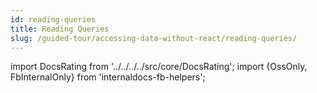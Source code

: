 ```yaml
---
id: reading-queries
title: Reading Queries
slug: /guided-tour/accessing-data-without-react/reading-queries/
---
```


import DocsRating from '../../../../src/core/DocsRating';
import {OssOnly, FbInternalOnly} from 'internaldocs-fb-helpers';



<DocsRating />
